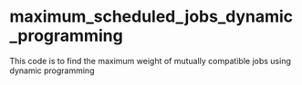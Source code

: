 # maximum_scheduled_jobs_dynamic_programming

This code is to find the maximum weight of mutually compatible jobs using dynamic programming
